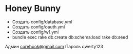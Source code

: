 # Honey Bunny

- Создать config/database.yml
- Создать config/oauth.yml
- Создать config/w1.yml
- bundle exec rake db:create db:schema:load rake db:seed

Админ corehook@gmail.com Пароль qwerty123
